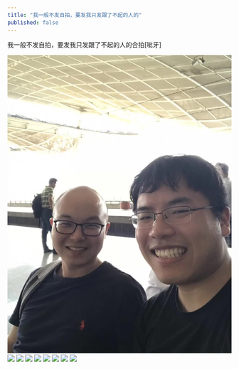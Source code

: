 ```yaml
---
title: "我一般不发自拍，要发我只发跟了不起的人的"
published: false
---
```

我一般不发自拍，要发我只发跟了不起的人的合拍[呲牙]

![](./1.jpg)
![](./2.jpg)
![](./3.jpg)
![](./4.jpg)
![](./5.jpg)
![](./6.jpg)
![](./7.jpg)
![](./8.jpg)
![](./9.jpg)
